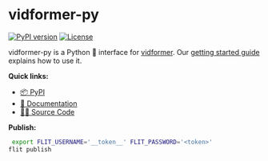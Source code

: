 # vidformer-py

[![PyPI version](https://img.shields.io/pypi/v/vidformer.svg)](https://pypi.org/project/vidformer/)
[![License](https://img.shields.io/badge/License-Apache%202.0-blue.svg)](https://github.com/ixlab/vidformer/blob/main/LICENSE)

vidformer-py is a Python 🐍 interface for [vidformer](https://github.com/ixlab/vidformer).
Our [getting started guide](https://ixlab.github.io/vidformer/getting-started.html) explains how to use it.

**Quick links:**
* [📦 PyPI](https://pypi.org/project/vidformer/)
* [📘 Documentation](https://ixlab.github.io/vidformer/vidformer-py/)
* [🧑‍💻 Source Code](https://github.com/ixlab/vidformer/tree/main/vidformer-py/)

**Publish:**
```bash
 export FLIT_USERNAME='__token__' FLIT_PASSWORD='<token>'
flit publish
```
